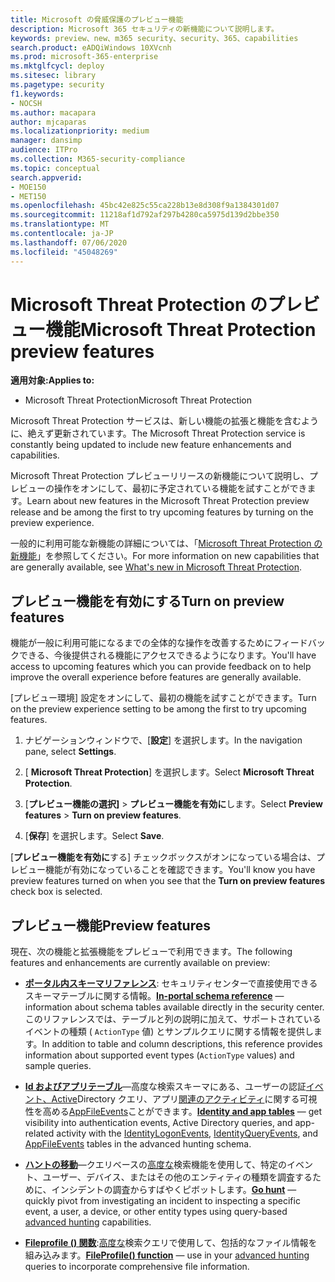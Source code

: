 ```yaml
---
title: Microsoft の脅威保護のプレビュー機能
description: Microsoft 365 セキュリティの新機能について説明します。
keywords: preview、new、m365 security、security、365、capabilities
search.product: eADQiWindows 10XVcnh
ms.prod: microsoft-365-enterprise
ms.mktglfcycl: deploy
ms.sitesec: library
ms.pagetype: security
f1.keywords:
- NOCSH
ms.author: macapara
author: mjcaparas
ms.localizationpriority: medium
manager: dansimp
audience: ITPro
ms.collection: M365-security-compliance
ms.topic: conceptual
search.appverid:
- MOE150
- MET150
ms.openlocfilehash: 45bc42e825c55ca228b13e8d308f9a1384301d07
ms.sourcegitcommit: 11218af1d792af297b4280ca5975d139d2bbe350
ms.translationtype: MT
ms.contentlocale: ja-JP
ms.lasthandoff: 07/06/2020
ms.locfileid: "45048269"
---
```

# <a name="microsoft-threat-protection-preview-features"></a><span data-ttu-id="b6d02-104">Microsoft Threat Protection のプレビュー機能</span><span class="sxs-lookup"><span data-stu-id="b6d02-104">Microsoft Threat Protection preview features</span></span>

<span data-ttu-id="b6d02-105">**適用対象:**</span><span class="sxs-lookup"><span data-stu-id="b6d02-105">**Applies to:**</span></span>
- <span data-ttu-id="b6d02-106">Microsoft Threat Protection</span><span class="sxs-lookup"><span data-stu-id="b6d02-106">Microsoft Threat Protection</span></span>


<span data-ttu-id="b6d02-107">Microsoft Threat Protection サービスは、新しい機能の拡張と機能を含むように、絶えず更新されています。</span><span class="sxs-lookup"><span data-stu-id="b6d02-107">The Microsoft Threat Protection service is constantly being updated to include new feature enhancements and capabilities.</span></span>

<span data-ttu-id="b6d02-108">Microsoft Threat Protection プレビューリリースの新機能について説明し、プレビューの操作をオンにして、最初に予定されている機能を試すことができます。</span><span class="sxs-lookup"><span data-stu-id="b6d02-108">Learn about new features in the Microsoft Threat Protection preview release and be among the first to try upcoming features by turning on the preview experience.</span></span>

<span data-ttu-id="b6d02-109">一般的に利用可能な新機能の詳細については、「[Microsoft Threat Protection の新機能](whats-new.md)」を参照してください。</span><span class="sxs-lookup"><span data-stu-id="b6d02-109">For more information on new capabilities that are generally available, see [What's new in Microsoft Threat Protection](whats-new.md).</span></span>

## <a name="turn-on-preview-features"></a><span data-ttu-id="b6d02-110">プレビュー機能を有効にする</span><span class="sxs-lookup"><span data-stu-id="b6d02-110">Turn on preview features</span></span>
<span data-ttu-id="b6d02-111">機能が一般に利用可能になるまでの全体的な操作を改善するためにフィードバックできる、今後提供される機能にアクセスできるようになります。</span><span class="sxs-lookup"><span data-stu-id="b6d02-111">You'll have access to upcoming features which you can provide feedback on to help improve the overall experience before features are generally available.</span></span>

<span data-ttu-id="b6d02-112">[プレビュー環境] 設定をオンにして、最初の機能を試すことができます。</span><span class="sxs-lookup"><span data-stu-id="b6d02-112">Turn on the preview experience setting to be among the first to try upcoming features.</span></span>

1. <span data-ttu-id="b6d02-113">ナビゲーションウィンドウで、[**設定**] を選択します。</span><span class="sxs-lookup"><span data-stu-id="b6d02-113">In the navigation pane, select **Settings**.</span></span>

2. <span data-ttu-id="b6d02-114">[ **Microsoft Threat Protection**] を選択します。</span><span class="sxs-lookup"><span data-stu-id="b6d02-114">Select **Microsoft Threat Protection**.</span></span>


3. <span data-ttu-id="b6d02-115">[**プレビュー機能の選択]**  >  **プレビュー機能を有効に**します。</span><span class="sxs-lookup"><span data-stu-id="b6d02-115">Select **Preview features** > **Turn on preview features**.</span></span> 

3. <span data-ttu-id="b6d02-116">[**保存**] を選択します。</span><span class="sxs-lookup"><span data-stu-id="b6d02-116">Select **Save**.</span></span>

<span data-ttu-id="b6d02-117">[**プレビュー機能を有効に**する] チェックボックスがオンになっている場合は、プレビュー機能が有効になっていることを確認できます。</span><span class="sxs-lookup"><span data-stu-id="b6d02-117">You'll know you have preview features turned on when you see that the **Turn on preview features** check box is selected.</span></span> 

## <a name="preview-features"></a><span data-ttu-id="b6d02-118">プレビュー機能</span><span class="sxs-lookup"><span data-stu-id="b6d02-118">Preview features</span></span>
<span data-ttu-id="b6d02-119">現在、次の機能と拡張機能をプレビューで利用できます。</span><span class="sxs-lookup"><span data-stu-id="b6d02-119">The following features and enhancements are currently available on preview:</span></span>

- <span data-ttu-id="b6d02-120">**[ポータル内スキーマリファレンス](advanced-hunting-schema-tables.md#get-schema-information-in-the-security-center)**: セキュリティセンターで直接使用できるスキーマテーブルに関する情報。</span><span class="sxs-lookup"><span data-stu-id="b6d02-120">**[In-portal schema reference](advanced-hunting-schema-tables.md#get-schema-information-in-the-security-center)** — information about schema tables available directly in the security center.</span></span> <span data-ttu-id="b6d02-121">このリファレンスでは、テーブルと列の説明に加えて、サポートされているイベントの種類 ( `ActionType` 値) とサンプルクエリに関する情報を提供します。</span><span class="sxs-lookup"><span data-stu-id="b6d02-121">In addition to table and column descriptions, this reference provides information about supported event types (`ActionType` values) and sample queries.</span></span>  

- <span data-ttu-id="b6d02-122">**[Id およびアプリテーブル](advanced-hunting-schema-tables.md)**—高度な検索スキーマにある、ユーザーの認証[イベント、Active](advanced-hunting-identityqueryevents-table.md)Directory クエリ、アプリ[関連のアクティビティ](advanced-hunting-identitylogonevents-table.md)に関する可視性を高める[AppFileEvents](advanced-hunting-appfileevents-table.md)ことができます。</span><span class="sxs-lookup"><span data-stu-id="b6d02-122">**[Identity and app tables](advanced-hunting-schema-tables.md)** — get visibility into authentication events, Active Directory queries, and app-related activity with the [IdentityLogonEvents](advanced-hunting-identitylogonevents-table.md), [IdentityQueryEvents](advanced-hunting-identityqueryevents-table.md), and [AppFileEvents](advanced-hunting-appfileevents-table.md) tables in the advanced hunting schema.</span></span>

- <span data-ttu-id="b6d02-123">**[ハントの移動](advanced-hunting-go-hunt.md)**—クエリベースの[高度な](advanced-hunting-overview.md)検索機能を使用して、特定のイベント、ユーザー、デバイス、またはその他のエンティティの種類を調査するために、インシデントの調査からすばやくピボットします。</span><span class="sxs-lookup"><span data-stu-id="b6d02-123">**[Go hunt](advanced-hunting-go-hunt.md)** — quickly pivot from investigating an incident to inspecting a specific event, a user, a device, or other entity types using query-based [advanced hunting](advanced-hunting-overview.md) capabilities.</span></span>

- <span data-ttu-id="b6d02-124">**[Fileprofile () 関数](advanced-hunting-fileprofile-function.md)**:[高度な](advanced-hunting-overview.md)検索クエリで使用して、包括的なファイル情報を組み込みます。</span><span class="sxs-lookup"><span data-stu-id="b6d02-124">**[FileProfile() function](advanced-hunting-fileprofile-function.md)** — use in your [advanced hunting](advanced-hunting-overview.md) queries to incorporate comprehensive file information.</span></span>
